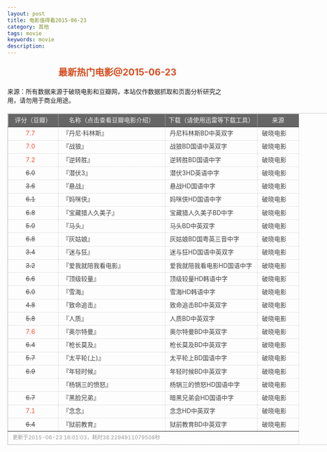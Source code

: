 ```yaml
---
layout: post
title: 电影值得看2015-06-23
category: 其他
tags: movie
keywords: movie 
description: 
---
```

<h2 style="text-align:center;color:#D54E21;margin:20px auto">最新热门电影@2015-06-23</h2>
<div>来源：所有数据来源于破晓电影和豆瓣网，本站仅作数据抓取和页面分析研究之用，请勿用于商业用途。</div>
<table id="movietb">
   <thead>
     <tr>
       <td width="100px">评分（豆瓣）</td>
       <td width="230px">名称（点击查看豆瓣电影介绍）</td>
       <td>下载（请使用迅雷等下载工具）</td>
       <td width="80px">来源</td>
     </tr>
   </thead>
   <tbody>
    <tr><td><a class="grade_good" href="http://movie.douban.com/subject/10440069/collections" target="_blank">7.7</a></td>      <td>『<a class="movie" href="http://movie.douban.com/subject/10440069/" target="_blank">丹尼·科林斯</a>』</td>      <td><a class="dllink" href="ftp://8:8@p13.poxiao.com:8202/[www.poxiao.com破晓电影]丹尼科林斯BD中英双字.rmvb" target="_blank">丹尼科林斯BD中英双字</a></td>      <td><a class="dlsource" href="http://www.poxiao.com/movie/38498.html" target="_blank">破晓电影</a><br /></td>    </tr>    <tr><td><a class="grade_good" href="http://movie.douban.com/subject/24753810/collections" target="_blank">7.0</a></td>      <td>『<a class="movie" href="http://movie.douban.com/subject/24753810/" target="_blank">战狼</a>』</td>      <td><a class="dllink" href="ftp://7:7@p13.poxiao.com:8202/[www.poxiao.com破晓电影]战狼BD国语中英双字.rmvb" target="_blank">战狼BD国语中英双字</a></td>      <td><a class="dlsource" href="http://www.poxiao.com/movie/38282.html" target="_blank">破晓电影</a><br /></td>    </tr>    <tr><td><a class="grade_good" href="http://movie.douban.com/subject/22276795/collections" target="_blank">7.2</a></td>      <td>『<a class="movie" href="http://movie.douban.com/subject/22276795/" target="_blank">逆转胜</a>』</td>      <td><a class="dllink" href="ftp://6:6@p13.poxiao.com:8202/[www.poxiao.com破晓电影]逆转胜BD国语中字.rmvb" target="_blank">逆转胜BD国语中字</a></td>      <td><a class="dlsource" href="http://www.poxiao.com/movie/38497.html" target="_blank">破晓电影</a><br /></td>    </tr>    <tr><td><a class="grade_bad" href="http://movie.douban.com/subject/25728008/collections" target="_blank">6.0</a></td>      <td>『<a class="movie" href="http://movie.douban.com/subject/25728008/" target="_blank">潜伏3</a>』</td>      <td><a class="dllink" href="ftp://5:5@p13.poxiao.com:8202/[www.poxiao.com破晓电影]潜伏3HD英语中字.rmvb" target="_blank">潜伏3HD英语中字</a></td>      <td><a class="dlsource" href="http://www.poxiao.com/movie/38496.html" target="_blank">破晓电影</a><br /></td>    </tr>    <tr><td><a class="grade_bad" href="http://movie.douban.com/subject/20427364/collections" target="_blank">3.6</a></td>      <td>『<a class="movie" href="http://movie.douban.com/subject/20427364/" target="_blank">悬战</a>』</td>      <td><a class="dllink" href="ftp://3:3@p13.poxiao.com:8202/[www.poxiao.com破晓电影]悬战HD国语中字.rmvb" target="_blank">悬战HD国语中字</a></td>      <td><a class="dlsource" href="http://www.poxiao.com/movie/38494.html" target="_blank">破晓电影</a><br /></td>    </tr>    <tr><td><a class="grade_bad" href="http://movie.douban.com/subject/25932073/collections" target="_blank">6.1</a></td>      <td>『<a class="movie" href="http://movie.douban.com/subject/25932073/" target="_blank">妈咪侠</a>』</td>      <td><a class="dllink" href="ftp://4:4@p13.poxiao.com:8202/[www.poxiao.com破晓电影]妈咪侠HD国语中字.rmvb" target="_blank">妈咪侠HD国语中字</a></td>      <td><a class="dlsource" href="http://www.poxiao.com/movie/38493.html" target="_blank">破晓电影</a><br /></td>    </tr>    <tr><td><a class="grade_bad" href="http://movie.douban.com/subject/25785061/collections" target="_blank">6.8</a></td>      <td>『<a class="movie" href="http://movie.douban.com/subject/25785061/" target="_blank">宝藏猎人久美子</a>』</td>      <td><a class="dllink" href="ftp://1:1@p13.poxiao.com:8202/[www.poxiao.com破晓电影]宝藏猎人久美子BD中字.rmvb " target="_blank">宝藏猎人久美子BD中字</a></td>      <td><a class="dlsource" href="http://www.poxiao.com/movie/38492.html" target="_blank">破晓电影</a><br /></td>    </tr>    <tr><td><a class="grade_bad" href="http://movie.douban.com/subject/26292130/collections" target="_blank">5.0</a></td>      <td>『<a class="movie" href="http://movie.douban.com/subject/26292130/" target="_blank">马头</a>』</td>      <td><a class="dllink" href="ftp://2:2@p13.poxiao.com:8202/[www.poxiao.com破晓电影]马头BD中英双字.rmvb" target="_blank">马头BD中英双字</a></td>      <td><a class="dlsource" href="http://www.poxiao.com/movie/38491.html" target="_blank">破晓电影</a><br /></td>    </tr>    <tr><td><a class="grade_bad" href="http://movie.douban.com/subject/6875263/collections" target="_blank">6.8</a></td>      <td>『<a class="movie" href="http://movie.douban.com/subject/6875263/" target="_blank">灰姑娘</a>』</td>      <td><a class="dllink" href="ftp://8:8@p13.poxiao.com:8202/[www.poxiao.com破晓电影]灰姑娘BD国粤英三音中字.mkv" target="_blank">灰姑娘BD国粤英三音中字</a></td>      <td><a class="dlsource" href="http://www.poxiao.com/movie/38490.html" target="_blank">破晓电影</a><br /></td>    </tr>    <tr><td><a class="grade_bad" href="http://movie.douban.com/subject/26335743/collections" target="_blank">3.4</a></td>      <td>『<a class="movie" href="http://movie.douban.com/subject/26335743/" target="_blank">迷与狂</a>』</td>      <td><a class="dllink" href="ftp://7:7@p13.poxiao.com:8202/[www.poxiao.com破晓电影]迷与狂HD国语中英双字.rmvb" target="_blank">迷与狂HD国语中英双字</a></td>      <td><a class="dlsource" href="http://www.poxiao.com/movie/38489.html" target="_blank">破晓电影</a><br /></td>    </tr>    <tr><td><a class="grade_bad" href="http://movie.douban.com/subject/26200627/collections" target="_blank">3.2</a></td>      <td>『<a class="movie" href="http://movie.douban.com/subject/26200627/" target="_blank">爱我就陪我看电影</a>』</td>      <td><a class="dllink" href="ftp://7:7@p13.poxiao.com:8202/[www.poxiao.com破晓电影]爱我就陪我看电影HD国语中字.rmvb" target="_blank">爱我就陪我看电影HD国语中字</a></td>      <td><a class="dlsource" href="http://www.poxiao.com/movie/38488.html" target="_blank">破晓电影</a><br /></td>    </tr>    <tr><td><a class="grade_bad" href="http://movie.douban.com/subject/25762404/collections" target="_blank">6.6</a></td>      <td>『<a class="movie" href="http://movie.douban.com/subject/25762404/" target="_blank">顶级较量</a>』</td>      <td><a class="dllink" href="ftp://3:3@p13.poxiao.com:8202/[www.poxiao.com破晓电影]顶级较量HD韩语中字.rmvb" target="_blank">顶级较量HD韩语中字</a></td>      <td><a class="dlsource" href="http://www.poxiao.com/movie/38482.html" target="_blank">破晓电影</a><br /></td>    </tr>    <tr><td><a class="grade_bad" href="http://movie.douban.com/subject/21937436/collections" target="_blank">6.0</a></td>      <td>『<a class="movie" href="http://movie.douban.com/subject/21937436/" target="_blank">雪海</a>』</td>      <td><a class="dllink" href="ftp://2:2@p13.poxiao.com:8202/[www.poxiao.com破晓电影]雪海HD韩语中字.rmvb" target="_blank">雪海HD韩语中字</a></td>      <td><a class="dlsource" href="http://www.poxiao.com/movie/38483.html" target="_blank">破晓电影</a><br /></td>    </tr>    <tr><td><a class="grade_bad" href="http://movie.douban.com/subject/25829320/collections" target="_blank">4.8</a></td>      <td>『<a class="movie" href="http://movie.douban.com/subject/25829320/" target="_blank">致命追击</a>』</td>      <td><a class="dllink" href="ftp://6:6@p13.poxiao.com:8202/[www.poxiao.com破晓电影]致命追击BD中英双字.rmvb" target="_blank">致命追击BD中英双字</a></td>      <td><a class="dlsource" href="http://www.poxiao.com/movie/38486.html" target="_blank">破晓电影</a><br /></td>    </tr>    <tr><td><a class="grade_bad" href="http://movie.douban.com/subject/11600988/collections" target="_blank">5.8</a></td>      <td>『<a class="movie" href="http://movie.douban.com/subject/11600988/" target="_blank">人质</a>』</td>      <td><a class="dllink" href="ftp://5:5@p13.poxiao.com:8202/[www.poxiao.com破晓电影]人质BD中英双字.mp4" target="_blank">人质BD中英双字</a></td>      <td><a class="dlsource" href="http://www.poxiao.com/movie/38485.html" target="_blank">破晓电影</a><br /></td>    </tr>    <tr><td><a class="grade_good" href="http://movie.douban.com/subject/25908321/collections" target="_blank">7.6</a></td>      <td>『<a class="movie" href="http://movie.douban.com/subject/25908321/" target="_blank">奥尔特曼</a>』</td>      <td><a class="dllink" href="ftp://4:4@p13.poxiao.com:8202/[www.poxiao.com破晓电影]奥尔特曼BD中英双字.rmvb" target="_blank">奥尔特曼BD中英双字</a></td>      <td><a class="dlsource" href="http://www.poxiao.com/movie/38484.html" target="_blank">破晓电影</a><br /></td>    </tr>    <tr><td><a class="grade_bad" href="http://movie.douban.com/subject/25755768/collections" target="_blank">6.4</a></td>      <td>『<a class="movie" href="http://movie.douban.com/subject/25755768/" target="_blank">枪长莫及</a>』</td>      <td><a class="dllink" href="ftp://1:1@p13.poxiao.com:8202/[www.poxiao.com破晓电影]枪长莫及BD中英双字.rmvb " target="_blank">枪长莫及BD中英双字</a></td>      <td><a class="dlsource" href="http://www.poxiao.com/movie/38479.html" target="_blank">破晓电影</a><br /></td>    </tr>    <tr><td><a class="grade_bad" href="http://movie.douban.com/subject/3078390/collections" target="_blank">5.7</a></td>      <td>『<a class="movie" href="http://movie.douban.com/subject/3078390/" target="_blank">太平轮(上)</a>』</td>      <td><a class="dllink" href="ftp://8:8@p13.poxiao.com:8202/[www.poxiao.com破晓电影]太平轮上BD国语中字.rmvb" target="_blank">太平轮上BD国语中字</a></td>      <td><a class="dlsource" href="http://www.poxiao.com/movie/38037.html" target="_blank">破晓电影</a><br /></td>    </tr>    <tr><td><a class="grade_bad" href="http://movie.douban.com/subject/5997157/collections" target="_blank">6.9</a></td>      <td>『<a class="movie" href="http://movie.douban.com/subject/5997157/" target="_blank">年轻时候</a>』</td>      <td><a class="dllink" href="ftp://7:7@p13.poxiao.com:8202/[www.poxiao.com破晓电影]年轻时候BD中英双字.rmvb" target="_blank">年轻时候BD中英双字</a></td>      <td><a class="dlsource" href="http://www.poxiao.com/movie/38473.html" target="_blank">破晓电影</a><br /></td>    </tr>    <tr><td><a class="grade_bad" href="http://movie.douban.com/subject/26348154/collections" target="_blank"></a></td>      <td>『<a class="movie" href="http://movie.douban.com/subject/26348154/" target="_blank">杨锅三的愤怒</a>』</td>      <td><a class="dllink" href="ftp://6:6@p13.poxiao.com:8202/[www.poxiao.com破晓电影]杨锅三的愤怒HD国语中字.rmvb" target="_blank">杨锅三的愤怒HD国语中字</a></td>      <td><a class="dlsource" href="http://www.poxiao.com/movie/38472.html" target="_blank">破晓电影</a><br /></td>    </tr>    <tr><td><a class="grade_bad" href="http://movie.douban.com/subject/6810242/collections" target="_blank">6.7</a></td>      <td>『<a class="movie" href="http://movie.douban.com/subject/6810242/" target="_blank">黑脸兄弟</a>』</td>      <td><a class="dllink" href="ftp://5:5@p13.poxiao.com:8202/[www.poxiao.com破晓电影]暗黑兄弟会HD国语中字.rmvb" target="_blank">暗黑兄弟会HD国语中字</a></td>      <td><a class="dlsource" href="http://www.poxiao.com/movie/38471.html" target="_blank">破晓电影</a><br /></td>    </tr>    <tr><td><a class="grade_good" href="http://movie.douban.com/subject/25718082/collections" target="_blank">7.1</a></td>      <td>『<a class="movie" href="http://movie.douban.com/subject/25718082/" target="_blank">念念</a>』</td>      <td><a class="dllink" href="ftp://6:6@p13.poxiao.com:8202/[www.poxiao.com破晓电影]念念HD中英双字.rmvb" target="_blank">念念HD中英双字</a></td>      <td><a class="dlsource" href="http://www.poxiao.com/movie/38470.html" target="_blank">破晓电影</a><br /></td>    </tr>    <tr><td><a class="grade_bad" href="http://movie.douban.com/subject/25835306/collections" target="_blank">6.4</a></td>      <td>『<a class="movie" href="http://movie.douban.com/subject/25835306/" target="_blank">狱前教育</a>』</td>      <td><a class="dllink" href="ftp://5:5@p13.poxiao.com:8202/[www.poxiao.com破晓电影]狱前教育BD中英双字.rmvb" target="_blank">狱前教育BD中英双字</a></td>      <td><a class="dlsource" href="http://www.poxiao.com/movie/38469.html" target="_blank">破晓电影</a><br /></td>    </tr>
  </tbody>
  <tfoot>
    <tr>
      <td colspan="4">更新于2015-06-23 16:01:03，耗时38.2294911079508秒</td>
    </tr>
  </tfoot>
</table>
<style>
#movietb {width:790px;border:1px #CCCCCC solid;font-size:14px;margin:20px auto;}
#movietb td {border:1px #CCCCCC dotted;line-height:24px;vertical-align: middle;}
#movietb a {text-decoration:none;color:#464646; text-shadow:0 1px 0 #F2F2F2;border:0!important}
#movietb a:hover {text-decoration:underline;color:#D54E21;}
#movietb tbody tr:hover{background:#CCC}
.grade_good {color:#FF5138!important;margin-left:30px}
.grade_bad {text-decoration:line-through!important;margin-left:30px}
#movietb thead {background-color:#666;color:#eee;text-align:center}
#movietb tbody {text-align:left;}
#movietb tbody td {padding-left:10px;}
#movietb tfoot td,.size {padding-left: 10px;font-size:12px;color:#999}
</style>